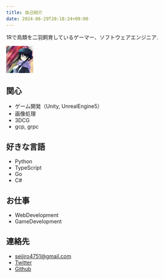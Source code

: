 ```yaml
---
title: 自己紹介
date: 2024-06-29T20:18:24+09:00
---
```


1Rで鳥類を二羽飼育しているゲーマー、ソフトウェアエンジニア.

![thumbnail](/images/profile.jpg)

## 関心
- ゲーム開発（Unity, UnrealEngine5）
- 画像処理
- 3DCG
- gcp, grpc

## 好きな言語
- Python
- TypeScript
- Go
- C#

## お仕事
- WebDevelopment
- GameDevelopment

## 連絡先
- seijiro4751@gmail.com
- [Twitter](https://twitter.com/ozw_sei)
- [Github](https://github.com/ozw-sei/)
